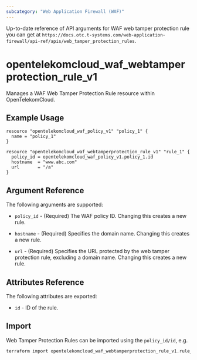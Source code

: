 ```yaml
---
subcategory: "Web Application Firewall (WAF)"
---
```


Up-to-date reference of API arguments for WAF web tamper protection rule you can get at
`https://docs.otc.t-systems.com/web-application-firewall/api-ref/apis/web_tamper_protection_rules`.

# opentelekomcloud_waf_webtamperprotection_rule_v1

Manages a WAF Web Tamper Protection Rule resource within OpenTelekomCloud.

## Example Usage

```hcl
resource "opentelekomcloud_waf_policy_v1" "policy_1" {
  name = "policy_1"
}

resource "opentelekomcloud_waf_webtamperprotection_rule_v1" "rule_1" {
  policy_id = opentelekomcloud_waf_policy_v1.policy_1.id
  hostname  = "www.abc.com"
  url       = "/a"
}
```

## Argument Reference

The following arguments are supported:

* `policy_id` - (Required) The WAF policy ID. Changing this creates a new rule.

* `hostname` - (Required) Specifies the domain name. Changing this creates a new rule.

* `url` - (Required) Specifies the URL protected by the web tamper protection rule, excluding a domain name. Changing this creates a new rule.

## Attributes Reference

The following attributes are exported:

* `id` - ID of the rule.

## Import

Web Tamper Protection Rules can be imported using the `policy_id/id`, e.g.

```sh
terraform import opentelekomcloud_waf_webtamperprotection_rule_v1.rule_1 ff95e71c8ae74eba9887193ab22c5757/7117d38e4c8f4624a505-bd96b97d024c
```
